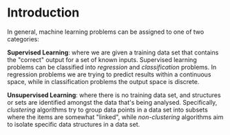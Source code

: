 # Introduction

In general, machine learning problems can be assigned to one of two categories:

**Supervised Learning**: where we are given a training data set that contains the "correct" output for a set of known inputs. Supervised learning problems can be classified into *regression* and *classification* problems. In regression problems we are trying to predict results within a continuous space, while in classification problems the output space is discrete.

**Unsupervised Learning**: where there is no training data set, and structures or sets are identified amongst the data that's being analysed. Specifically, *clustering* algorithms try to group data points in a data set into subsets where the items are somewhat "linked", while *non-clustering* algorithms aim to isolate specific data structures in a data set.
